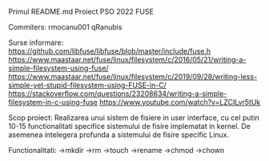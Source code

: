 Primul README.md
Proiect PSO 2022 FUSE

Commiters: rmocanu001 qRanubis

Surse informare: 
https://github.com/libfuse/libfuse/blob/master/include/fuse.h
https://www.maastaar.net/fuse/linux/filesystem/c/2016/05/21/writing-a-simple-filesystem-using-fuse/
https://www.maastaar.net/fuse/linux/filesystem/c/2019/09/28/writing-less-simple-yet-stupid-filesystem-using-FUSE-in-C/
https://stackoverflow.com/questions/23208634/writing-a-simple-filesystem-in-c-using-fuse
https://www.youtube.com/watch?v=LZCILvr5tUk

Scop proiect: Realizarea unui sistem de fisiere in user interface, cu cel putin 10-15 functionalitati specifice sistemului de fisire implematat in kernel. De asemenea intelegera profunda a sistemului de fisire specific Linux.

Functionalitati:
->mkdir
->rm
->touch
->rename
->chmod
->chown



